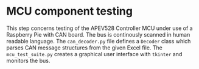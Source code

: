 # MCU component testing

This step concerns testing of the APEV528 Controller MCU under use of a Raspberry Pie with CAN board. The bus is continously scanned in human readable language. The `can_decoder.py` file defines a `Decoder` class which parses CAN message structures from the given Excel file. The `mcu_test_suite.py` creates a graphical user interface with `tkinter` and monitors the bus.